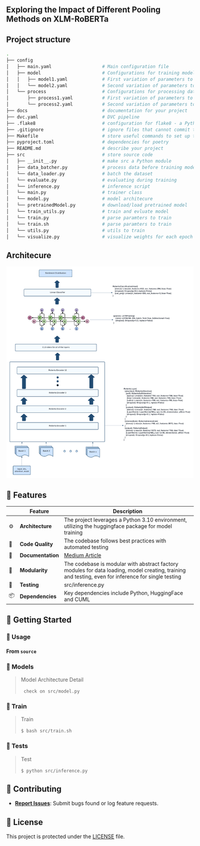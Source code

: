 ## Exploring the Impact of Different Pooling Methods on XLM-RoBERTa

## Project structure
```bash
.
├── config                      
│   ├── main.yaml                   # Main configuration file
│   ├── model                       # Configurations for training model
│   │   ├── model1.yaml             # First variation of parameters to train model
│   │   └── model2.yaml             # Second variation of parameters to train model
│   └── process                     # Configurations for processing data
│       ├── process1.yaml           # First variation of parameters to process data
│       └── process2.yaml           # Second variation of parameters to process data
├── docs                            # documentation for your project
├── dvc.yaml                        # DVC pipeline
├── .flake8                         # configuration for flake8 - a Python formatter tool
├── .gitignore                      # ignore files that cannot commit to Git
├── Makefile                        # store useful commands to set up the environment
├── pyproject.toml                  # dependencies for poetry
├── README.md                       # describe your project
├── src                             # store source code
│   ├── __init__.py                 # make src a Python module 
│   ├── data_batcher.py             # process data before training model
│   └── data_loader.py              # batch the dataset
│   └── evaluate.py                 # evaluating during training
│   └── inference.py                # inference script
│   └── main.py                     # trainer class
│   └── model.py                    # model architecure
│   └── pretrainedModel.py          # download/load pretrained model 
│   └── train_utils.py              # train and evluate model
│   └── train.py                    # parse paramters to train
│   └── train.sh                    # parse paramters to train
│   └── utils.py                    # utils to train
│   └── visualize.py                # visualize weights for each epoch

```


## Architecure
<img title="LSTM Pooling on XLM-RoBERTa" src="docs/lstm.png">


## 🧩 Features

|    |   Feature         | Description |
|----|-------------------|---------------------------------------------------------------|
| ⚙️  | **Architecture**  | The project leverages a Python 3.10 environment, utilizing the huggingface package for model training |
| 🔩 | **Code Quality**  | The codebase follows best practices with automated testing |
| 📄 | **Documentation** | [Medium Article](https://medium.com/@eaintthetrsc/tapping-into-xlm-robertas-hidden-potential-14e18a65b8b8)|
| 🧩 | **Modularity**    | The codebase is modular with abstract factory modules for data loading, model creating, training and testing, even for inference for single testing|
| 🧪 | **Testing**       | src/inference.py |
| 📦 | **Dependencies**  | Key dependencies include Python, HuggingFace and CUML |


## 🚀 Getting Started
### 🤖 Usage

<h4>From <code>source</code></h4>

### 🤖 Models

> Model Architecture Detail
> ```console
>  check on src/model.py
> ```

### 🚀 Train
> Train
> ```console
> $ bash src/train.sh
> ```

### 🧪 Tests

> Test
> ```console
> $ python src/inference.py
> ```



## 🤝 Contributing

- **[Report Issues](https://github.com/rsceth/Language-Model-Pooling-Exploration/issues)**: Submit bugs found or log feature requests.



## 📄 License

This project is protected under the [LICENSE](LICENSE) file.
